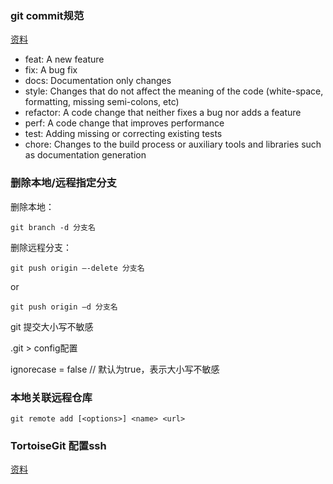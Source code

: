 ### git commit规范

[资料](https://github.com/angular/angular.js/blob/master/DEVELOPERS.md#commits)

  * feat: A new feature
  * fix: A bug fix
  * docs: Documentation only changes
  * style: Changes that do not affect the meaning of the code (white-space, formatting, missing semi-colons, etc)
  * refactor: A code change that neither fixes a bug nor adds a feature
  * perf: A code change that improves performance
  * test: Adding missing or correcting existing tests
  * chore: Changes to the build process or auxiliary tools and libraries such as documentation generation

### 删除本地/远程指定分支

删除本地：

    git branch -d 分支名
    
删除远程分支：

    git push origin –-delete 分支名 

or 

    git push origin –d 分支名 
    
git 提交大小写不敏感

.git > config配置

  ignorecase = false // 默认为true，表示大小写不敏感

### 本地关联远程仓库

    git remote add [<options>] <name> <url>


### TortoiseGit 配置ssh

[资料](https://www.cnblogs.com/chucklu/p/4056499.html)
    
